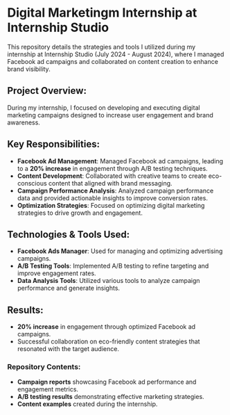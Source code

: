 # Digital Marketingm Internship at Internship Studio

This repository details the strategies and tools I utilized during my internship at Internship Studio (July 2024 - August 2024), where I managed Facebook ad campaigns and collaborated on content creation to enhance brand visibility.

## Project Overview:
During my internship, I focused on developing and executing digital marketing campaigns designed to increase user engagement and brand awareness.

## Key Responsibilities:
- **Facebook Ad Management**: Managed Facebook ad campaigns, leading to a **20% increase** in engagement through A/B testing techniques.
- **Content Development**: Collaborated with creative teams to create eco-conscious content that aligned with brand messaging.
- **Campaign Performance Analysis**: Analyzed campaign performance data and provided actionable insights to improve conversion rates.
- **Optimization Strategies**: Focused on optimizing digital marketing strategies to drive growth and engagement.

## Technologies & Tools Used:
- **Facebook Ads Manager**: Used for managing and optimizing advertising campaigns.
- **A/B Testing Tools**: Implemented A/B testing to refine targeting and improve engagement rates.
- **Data Analysis Tools**: Utilized various tools to analyze campaign performance and generate insights.

## Results:
- **20% increase** in engagement through optimized Facebook ad campaigns.
- Successful collaboration on eco-friendly content strategies that resonated with the target audience.

### Repository Contents:
- **Campaign reports** showcasing Facebook ad performance and engagement metrics.
- **A/B testing results** demonstrating effective marketing strategies.
- **Content examples** created during the internship.
